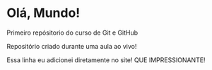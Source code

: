 # Olá, Mundo!
 Primeiro repósitorio do curso de Git e GitHub

 Repositório criado durante uma aula ao vivo!

 Essa linha eu adicionei diretamente no site! QUE IMPRESSIONANTE!
